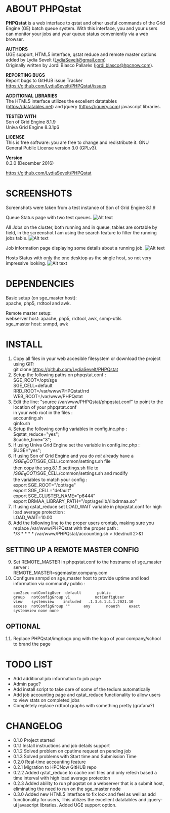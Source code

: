 ABOUT PHPQstat
==============================================
**PHPQstat** is a web interface to qstat and other useful commands of the Grid Engine (GE) batch queue system.
With this interface, you and your users can monitor your jobs and your queue status conveniently via a web browser.

**AUTHORS**  
UGE support, HTML5 interface, qstat reduce and remote master options added by Lydia Sevelt (LydiaSevelt@gmail.com)  
Originally written by Jordi Blasco Pallarès (jordi.blasco@hpcnow.com).

**REPORTING BUGS**  
Report bugs to GitHUB issue Tracker https://github.com/LydiaSevelt/PHPQstat/issues

**ADDITIONAL LIBRARIES**  
The HTML5 interface utilizes the excellent datatables (https://datatables.net) and jquery (https://jquery.com) javascript libraries.  

**TESTED WITH**  
Son of Grid Engine 8.1.9  
Univa Grid Engine 8.3.1p6  

**LICENSE**  
This is free software: you are free to change and redistribute it. GNU General Public License version 3.0 (GPLv3).

**Version**  
0.3.0 (December 2016)

https://github.com/LydiaSevelt/PHPQstat

SCREENSHOTS
==============================================
Screenshots were taken from a test instance of Son of Grid Engine 8.1.9


Queue Status page with two test queues.
![Alt text](https://cloud.githubusercontent.com/assets/4594964/21457190/37e6a6fc-c8fb-11e6-8b6c-f1b04b920e5c.jpg "Queue Status")


All Jobs on the cluster, both running and in queue, tables are sortable by field, in the screenshot I am using the search feature to filter the running jobs table.
![Alt text](https://cloud.githubusercontent.com/assets/4594964/21457203/5405e6b8-c8fb-11e6-9039-4af29a50761a.jpg "Job Status")


Job information page displaying some details about a running job.
![Alt text](https://cloud.githubusercontent.com/assets/4594964/21457210/5d1d7108-c8fb-11e6-8609-79425139d3f2.jpg "Job Info")


Hosts Status with only the one desktop as the single host, so not very impressive looking.
![Alt text](https://cloud.githubusercontent.com/assets/4594964/21457439/53acf240-c8fd-11e6-9c04-31d40a264593.jpg "Hosts Status")


DEPENDENCIES
==============================================
Basic setup (on sge_master host):  
apache, php5, rrdtool and awk.

Remote master setup:  
webserver host: apache, php5, rrdtool, awk, snmp-utils  
sge_master host: snmpd, awk  

INSTALL
==============================================
1. Copy all files in your web accesible filesystem or download the project using GIT:  
    git clone https://github.com/LydiaSevelt/PHPQstat
2. Setup the following paths on phpqstat.conf :  
    SGE_ROOT=/opt/sge  
    SGE_CELL=default  
    RRD_ROOT=/var/www/PHPQstat/rrd  
    WEB_ROOT=/var/www/PHPQstat  
3. Edit the line: "source /var/www/PHPQstat/phpqstat.conf" to point to the location of your phpqstat.conf  
   in your web root in the files :  
    accounting.sh  
    qinfo.sh  
4. Setup the following config variables in config.inc.php :  
    $qstat_reduce="yes";  
    $cache_time="3";  
5. If using Univa Grid Engine set the variable in config.inc.php :  
    $UGE="yes";  
6. If using Son of Grid Engine and you do *not* already have a /$SGE_ROOT/$SGE_CELL/common/settings.sh file  
   then copy the sog.8.1.9.settings.sh file to /$SGE_ROOT/$SGE_CELL/common/settings.sh and modify  
   the variables to match your config :  
     export SGE_ROOT="/opt/sge"  
     export SGE_CELL="default"  
     export SGE_CLUSTER_NAME="p6444"  
     export DRMAA_LIBRARY_PATH="/opt/sge/lib//libdrmaa.so"  
7. If using qstat_reduce set LOAD_WAIT variable in phpqstat.conf for high load average protection :  
    LOAD_WAIT=10.00  
8. Add the following line to the proper users crontab, making sure you replace /var/www/PHPQstat with the proper path :  
    */3 * * * * /var/www/PHPQstat/accounting.sh > /dev/null 2>&1

  SETTING UP A REMOTE MASTER CONFIG
  ----------------------------------------------
9. Set REMOTE_MASTER in phpqstat.conf to the hostname of sge_master server :  
    REMOTE_MASTER=sgemaster.company.com  
10. Configure snmpd on sge_master host to provide uptime and load information via community public :  
    ```
    com2sec notConfigUser  default       public  
    group   notConfigGroup v1           notConfigUser  
    view    systemview    included   .1.3.6.1.4.1.2021.10  
    access  notConfigGroup ""      any       noauth    exact  systemview none none  
    ```
    
  OPTIONAL
  ----------------------------------------------
11. Replace PHPQstat/img/logo.png with the logo of your company/school to brand the page  

TODO LIST
==============================================
* Add additional job information to job page
* Admin page?
* Add install script to take care of some of the tedium automatically
* Add job accounting page and qstat_reduce functionality to allow users to view stats on completed jobs
* Completely replace rrdtool graphs with something pretty (grafana?)

CHANGELOG
==============================================
* 0.1.0 Project started
* 0.1.1 Install instructions and job details support
* 0.1.2 Solved problem on cputime request on pending job
* 0.1.3 Solved problems with Start time and Submission Time
* 0.2.0 Real-time accounting feature
* 0.2.1 Migration to HPCNow GitHUB repo
* 0.2.2 Added qstat_reduce to cache xml files and only refesh based a time interval with high load average protection
* 0.2.3 Added ability to run phpqstat on a webserver that is a submit host, eliminating the need to run on the sge_master node
* 0.3.0 Added new HTML5 interface to fix look and feel as well as add functionality for users, This utilizes the excellent datatables and jquery-ui javascript libraries. Added UGE support option.
